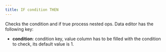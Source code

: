 ```yaml
---
title: IF condition THEN    
---
```


Checks the condition and if true process nested ops. Data editor has the following key:

* **condition**: condition key, value column has to be filled with the condition to check, its default value is 1.


